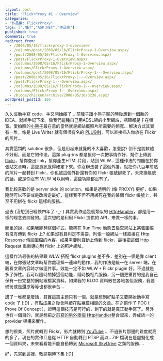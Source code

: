 ```yaml
---
layout: post
title: "FlickrProxy #1 - Overview"
categories:
- "作品集: FlickrProxy"
tags: [".NET","ASP.NET","作品集"]
published: true
comments: true
redirect_from:
  - /2008/05/16/flickrproxy-1-overview/
  - /columns/post/2008/05/16/FlickrProxy-1-Overview.aspx/
  - /post/2008/05/16/FlickrProxy-1-Overview.aspx/
  - /post/FlickrProxy-1-Overview.aspx/
  - /columns/2008/05/16/FlickrProxy-1-Overview.aspx/
  - /columns/FlickrProxy-1-Overview.aspx/
  - /columns/post/2008/05/16/FlickrProxy-1---Overview.aspx/
  - /post/2008/05/16/FlickrProxy-1---Overview.aspx/
  - /post/FlickrProxy-1---Overview.aspx/
  - /columns/2008/05/16/FlickrProxy-1---Overview.aspx/
  - /columns/FlickrProxy-1---Overview.aspx/
  - /blogs/chicken/archive/2008/05/16/3238.aspx/
wordpress_postid: 106
---
```


久久沒動手寫 code，手又開始癢了... 前陣子跟[小熊子](http://michadel.chicken-house.net/blogs/)聊的時後想到一個新的 IDEA，就順手記下來。像我們這種自己用ADSL架的小型網站，瓶頸都是卡在頻寬。愛拍照的[小熊子](http://michadel.chicken-house.net/blogs/)最在意的當然就是網站擺照片所需要的頻寬... 解決方式其實有一堆，像是 Live Writer 就有個很有名的 [PLUGIN](http://www.flickr4writer.com)，可以直接插入你放在 Flickr 的照片...

其實這類的 solution 很多，但是用起來就覺的不大喜歡，怎麼說? 倒不是說軟體不好用，而是它的作法。這類 plug-ins 都是幫你一次把事情作好，幫你上傳到 [flickr](http://www.flickr.com/)，幫你查出 link，幫你產生HTML片段，貼到 WLW... 這種作法的問題在於你張貼文章時，這些資訊就得確定下來。你沒辦法裝了這個外掛，就把你八百年前貼的照片一起轉到 flickr，你也被這個外掛還有你的 flickr 帳號綁死了，未來換帳號的話，或是你沒有 WLW 可以用時，這些功能都沒有了。

我比較喜歡的是 server side 的 solution，如果是透明的 (像 PROXY) 更好，如果隨時可以不要或是改設定最好，這樣我不但不用綁死在我的某個 flickr 帳號上，甚至不用綁在 flickr 這樣的服務...

過去 (沒想到已經快四年了 -_- ) 其實我作過幾個類似的 [HttpHandler](/post/e4b889e5808be5a5bde794a8e79a84-ASPNET-HttpHandler.aspx)，都是用一樣的理念去開發的。這次想的是利用 Flickr 提供的 API，來做一樣的事。

簡單的說，如果我能夠寫個程式，能夠在 Run Time 動態去檢查網站上某張圖檔有沒有傳到 flickr 上? 如果沒有且判定不需要，則像一般網站一樣直接在 Http Response 傳回圖檔的內容。如果需要則自動上傳到 flickr，最後把這個 Http Request 重新導向到 flickr 上的照片網址。

這樣作法最後的結果跟 WLW 搭配 flickr plugins 差不多，差別在一個是靠 client 端，在你張貼文章時幫你處理掉一連串的動作，我的作法是統一在 server 端，在觀看文章內容時才做這件事。效能一定不如 WLW + Flickr plugin 好，不過就是多了彈性。我可以隨時關掉這個功能，隨時換相片服務，另一個更重要的是我自己保有一份完整的網站跟檔案資料。如果我的 BLOG 資料散在各地各個服務，我要備份或是還原等等也都很辛苦...

講了一堆都是廢話，其實這篇主題只有一個，就是想到好點子又要開始動手寫 code 了 [:D] ，有點成果之後會陸續在貼幾篇相關的文章。在之前作了 [POC](http://demo.chicken-house.net/MediaProxy/storage/GoogleNews.htm "PS: Google News 存下來的 HTML，所有的圖檔都用這樣的作法轉到另一個目錄，有興趣的可以開 Fiddler 看看就知道") ( Prove Of Concept )，證明這個技巧是可行的，剩下的就是真正動手寫了。另外也有一個目的，就是想把[之前寫的另外兩個 HttpHandler](/post/e4b889e5808be5a5bde794a8e79a84-ASPNET-HttpHandler.aspx)整合起來，弄成統一的 provider 架構來實作。

想的很美，照片就轉到 Flickr，影片就轉到 [YouTube](http://www.youtube.com/) ... 不過影片那邊的難度就高的多了，現在的實作只是從 HTTP 自動轉到 RTSP 而以.. ZIP 檔現在是虛擬化成一個資料夾，未來看看能不能自動轉到 [Microsoft SkyDrive](http://skydrive.live.com/) 之類的服務....

好，先寫到這裡，敬請期待下集 [:D]
